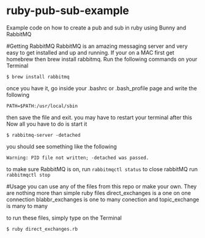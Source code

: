 # ruby-pub-sub-example
Example code on how to create a pub and sub in ruby using Bunny and RabbitMQ

#Getting RabbitMQ
RabbitMQ is an amazing messaging server and very easy to get installed and up and running. If your on a MAC first get 
homebrew then brew install rabbitmq. Run the following commands on your Terminal
```
$ brew install rabbitmq
```
 once you have it, go inside your .bashrc or .bash_profile page and write the following
```
PATH=$PATH:/usr/local/sbin
```
then save the file and exit. you may have to restart your terminal after this
Now all you have to do is start it
```
$ rabbitmq-server -detached
```
you should see something like the following
```
Warning: PID file not written; -detached was passed.
```

to make sure RabbitMQ is on, run `rabbitmqctl status`
to close rabbitMQ run `rabbitmqctl stop`


#Usage
you can use any of the files from this repo or make your own. They are nothing more than simple ruby files 
direct_exchanges is a one on one connection
blabbr_exchanges is one to many conection
and topic_exchange is many to many 

to run these files, simply type on the Terminal 
```
$ ruby direct_exchanges.rb
```

